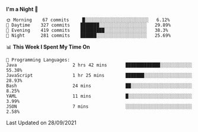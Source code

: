 <!--START_SECTION:waka-->
**I'm a Night 🦉** 

```text
🌞 Morning    67 commits     █░░░░░░░░░░░░░░░░░░░░░░░░   6.12% 
🌆 Daytime    327 commits    ███████░░░░░░░░░░░░░░░░░░   29.89% 
🌃 Evening    419 commits    █████████░░░░░░░░░░░░░░░░   38.3% 
🌙 Night      281 commits    ██████░░░░░░░░░░░░░░░░░░░   25.69%

```


📊 **This Week I Spent My Time On** 

```text
💬 Programming Languages: 
Java                     2 hrs 42 mins       █████████████░░░░░░░░░░░░   55.38% 
JavaScript               1 hr 25 mins        ███████░░░░░░░░░░░░░░░░░░   28.93% 
Bash                     24 mins             ██░░░░░░░░░░░░░░░░░░░░░░░   8.25% 
YAML                     11 mins             █░░░░░░░░░░░░░░░░░░░░░░░░   3.99% 
JSON                     7 mins              ░░░░░░░░░░░░░░░░░░░░░░░░░   2.58%

```


 Last Updated on 28/09/2021
<!--END_SECTION:waka-->
